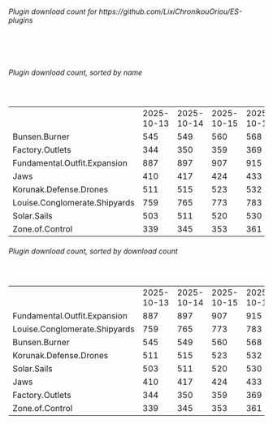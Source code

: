 <h6>Plugin download count for https://github.com/LixiChronikouOriou/ES-plugins</h6><br>
<br>
<h6>Plugin download count, sorted by name</h6><sub><sup><br>
<table>
	<tr>
		<td></td>
		<td>2025-10-13</td>
		<td>2025-10-14</td>
		<td>2025-10-15</td>
		<td>2025-10-16</td>
		<td>2025-10-17</td>
		<td>2025-10-18</td>
		<td>2025-10-19</td>
		<td>today +</td>
	</tr>
	<tr>
		<td>Bunsen.Burner</td>
		<td>545</td>
		<td>549</td>
		<td>560</td>
		<td>568</td>
		<td>578</td>
		<td>593</td>
		<td>598</td>
		<td>+ 5</td>
	</tr>
	<tr>
		<td>Factory.Outlets</td>
		<td>344</td>
		<td>350</td>
		<td>359</td>
		<td>369</td>
		<td>380</td>
		<td>394</td>
		<td>399</td>
		<td>+ 5</td>
	</tr>
	<tr>
		<td>Fundamental.Outfit.Expansion</td>
		<td>887</td>
		<td>897</td>
		<td>907</td>
		<td>915</td>
		<td>931</td>
		<td>949</td>
		<td>955</td>
		<td>+ 6</td>
	</tr>
	<tr>
		<td>Jaws</td>
		<td>410</td>
		<td>417</td>
		<td>424</td>
		<td>433</td>
		<td>443</td>
		<td>458</td>
		<td>465</td>
		<td>+ 7</td>
	</tr>
	<tr>
		<td>Korunak.Defense.Drones</td>
		<td>511</td>
		<td>515</td>
		<td>523</td>
		<td>532</td>
		<td>542</td>
		<td>555</td>
		<td>559</td>
		<td>+ 4</td>
	</tr>
	<tr>
		<td>Louise.Conglomerate.Shipyards</td>
		<td>759</td>
		<td>765</td>
		<td>773</td>
		<td>783</td>
		<td>794</td>
		<td>812</td>
		<td>816</td>
		<td>+ 4</td>
	</tr>
	<tr>
		<td>Solar.Sails</td>
		<td>503</td>
		<td>511</td>
		<td>520</td>
		<td>530</td>
		<td>539</td>
		<td>552</td>
		<td>556</td>
		<td>+ 4</td>
	</tr>
	<tr>
		<td>Zone.of.Control</td>
		<td>339</td>
		<td>345</td>
		<td>353</td>
		<td>361</td>
		<td>372</td>
		<td>382</td>
		<td>387</td>
		<td>+ 5</td>
	</tr>
</table>
</sub></sup>
<h6>Plugin download count, sorted by download count</h6><sub><sup><br>
<table>
	<tr>
		<td></td>
		<td>2025-10-13</td>
		<td>2025-10-14</td>
		<td>2025-10-15</td>
		<td>2025-10-16</td>
		<td>2025-10-17</td>
		<td>2025-10-18</td>
		<td>2025-10-19</td>
		<td>today +</td>
	</tr>
	<tr>
		<td>Fundamental.Outfit.Expansion</td>
		<td>887</td>
		<td>897</td>
		<td>907</td>
		<td>915</td>
		<td>931</td>
		<td>949</td>
		<td>955</td>
		<td>+ 6</td>
	</tr>
	<tr>
		<td>Louise.Conglomerate.Shipyards</td>
		<td>759</td>
		<td>765</td>
		<td>773</td>
		<td>783</td>
		<td>794</td>
		<td>812</td>
		<td>816</td>
		<td>+ 4</td>
	</tr>
	<tr>
		<td>Bunsen.Burner</td>
		<td>545</td>
		<td>549</td>
		<td>560</td>
		<td>568</td>
		<td>578</td>
		<td>593</td>
		<td>598</td>
		<td>+ 5</td>
	</tr>
	<tr>
		<td>Korunak.Defense.Drones</td>
		<td>511</td>
		<td>515</td>
		<td>523</td>
		<td>532</td>
		<td>542</td>
		<td>555</td>
		<td>559</td>
		<td>+ 4</td>
	</tr>
	<tr>
		<td>Solar.Sails</td>
		<td>503</td>
		<td>511</td>
		<td>520</td>
		<td>530</td>
		<td>539</td>
		<td>552</td>
		<td>556</td>
		<td>+ 4</td>
	</tr>
	<tr>
		<td>Jaws</td>
		<td>410</td>
		<td>417</td>
		<td>424</td>
		<td>433</td>
		<td>443</td>
		<td>458</td>
		<td>465</td>
		<td>+ 7</td>
	</tr>
	<tr>
		<td>Factory.Outlets</td>
		<td>344</td>
		<td>350</td>
		<td>359</td>
		<td>369</td>
		<td>380</td>
		<td>394</td>
		<td>399</td>
		<td>+ 5</td>
	</tr>
	<tr>
		<td>Zone.of.Control</td>
		<td>339</td>
		<td>345</td>
		<td>353</td>
		<td>361</td>
		<td>372</td>
		<td>382</td>
		<td>387</td>
		<td>+ 5</td>
	</tr>
</table>
</sub></sup>
